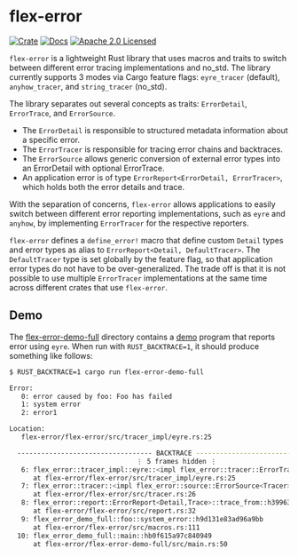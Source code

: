 # flex-error

[![Crate][crate-image]][crate-link]
[![Docs][docs-image]][docs-link]
[![Apache 2.0 Licensed][license-image]][license-link]

`flex-error` is a lightweight Rust library that uses macros and traits to switch between different error tracing implementations and no_std. The library currently supports 3 modes via Cargo feature flags: `eyre_tracer` (default), `anyhow_tracer`, and `string_tracer` (no_std).

The library separates out several concepts as traits: `ErrorDetail`, `ErrorTrace`, and `ErrorSource`.
  - The `ErrorDetail` is responsible to structured metadata information about a specific error.
  - The `ErrorTracer` is responsible for tracing error chains and backtraces.
  - The `ErrorSource` allows generic conversion of external error types into an ErrorDetail with optional ErrorTrace.
  - An application error is of type `ErrorReport<ErrorDetail, ErrorTracer>`, which holds both the error details and trace.

With the separation of concerns, `flex-error` allows applications to easily switch between different error reporting implementations, such as `eyre` and `anyhow`, by implementing `ErrorTracer` for the respective reporters.

`flex-error` defines a `define_error!` macro that define custom `Detail` types and error types as alias to `ErrorReport<Detail, DefaultTracer>`. The `DefaultTracer` type is set globally by the feature flag, so that application error types do not have to be over-generalized. The trade off is that it is not possible to use multiple `ErrorTracer` implementations at the same time across different crates that use `flex-error`.

## Demo

The [flex-error-demo-full](./flex-error-demo-full) directory contains a [demo](./flex-error-demo-full/src/main.rs) program that reports error using `eyre`. When run with `RUST_BACKTRACE=1`, it should produce something like follows:

```bash
$ RUST_BACKTRACE=1 cargo run flex-error-demo-full

Error:
   0: error caused by foo: Foo has failed
   1: system error
   2: error1

Location:
   flex-error/flex-error/src/tracer_impl/eyre.rs:25

  ---------------------------------- BACKTRACE -----------------------------------
                                ⋮ 5 frames hidden ⋮
   6: flex_error::tracer_impl::eyre::<impl flex_error::tracer::ErrorTracer<E> for eyre::Report>::new_trace::h471dd777954521dc
      at flex-error/flex-error/src/tracer_impl/eyre.rs:25
   7: flex_error::tracer::<impl flex_error::source::ErrorSource<Tracer> for flex_error::source::StdError<E>>::error_details::hba2719390b7121af
      at flex-error/flex-error/src/tracer.rs:26
   8: flex_error::report::ErrorReport<Detail,Trace>::trace_from::h39963733bcaf4442
      at flex-error/flex-error/src/report.rs:32
   9: flex_error_demo_full::foo::system_error::h9d131e83ad96a9bb
      at flex-error/flex-error/src/macros.rs:111
  10: flex_error_demo_full::main::hb0f615a97c840949
      at flex-error/flex-error-demo-full/src/main.rs:50
```

[crate-image]: https://img.shields.io/crates/v/flex-error.svg
[crate-link]: https://crates.io/crates/flex-error
[docs-image]: https://docs.rs/flex-error/badge.svg
[docs-link]: https://docs.rs/flex-error/
[license-image]: https://img.shields.io/badge/license-Apache2.0-blue.svg
[license-link]: https://github.com/informalsystems/flex-error/blob/master/LICENSE
